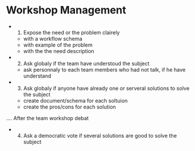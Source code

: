 # Workshop Management

- 1) Expose the need or the problem clairely
    - with a workflow schema 
    - with example of the problem
    - with the the need description

- 2) Ask globaly if the team have understoud the subject
    - ask personnaly to each team members who had not talk, if he have understand

- 3) Ask globaly if anyone have already one or serveral solutions to solve the subject
    - create document/schema for each soltuion
    - create the pros/cons for each solution

.... After the team workshop debat

- 4) Ask a democratic vote if several solutions are good to solve the subject